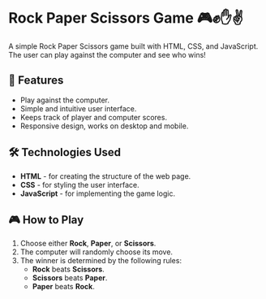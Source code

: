 # Rock Paper Scissors Game 🎮✊✋✌️

A simple Rock Paper Scissors game built with HTML, CSS, and JavaScript. The user can play against the computer and see who wins!

## 🚀 Features
- Play against the computer.
- Simple and intuitive user interface.
- Keeps track of player and computer scores.
- Responsive design, works on desktop and mobile.

## 🛠️ Technologies Used
- **HTML** - for creating the structure of the web page.
- **CSS** - for styling the user interface.
- **JavaScript** - for implementing the game logic.

## 🎮 How to Play
1. Choose either **Rock**, **Paper**, or **Scissors**.
2. The computer will randomly choose its move.
3. The winner is determined by the following rules:
   - **Rock** beats **Scissors**.
   - **Scissors** beats **Paper**.
   - **Paper** beats **Rock**.
